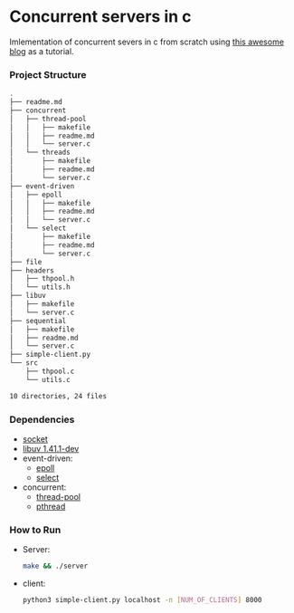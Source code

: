# Concurrent servers in c

Imlementation of concurrent severs in c from scratch using [this awesome blog](https://eli.thegreenplace.net/2017/concurrent-servers-part-1-introduction/) as a tutorial.

### Project Structure

```bash
.
├── readme.md
├── concurrent
│   ├── thread-pool
│   │   ├── makefile
│   │   ├── readme.md
│   │   └── server.c
│   └── threads
│       ├── makefile
│       ├── readme.md
│       └── server.c
├── event-driven
│   ├── epoll
│   │   ├── makefile
│   │   ├── readme.md
│   │   └── server.c
│   └── select
│       ├── makefile
│       ├── readme.md
│       └── server.c
├── file
├── headers
│   ├── thpool.h
│   └── utils.h
├── libuv
│   ├── makefile
│   └── server.c
├── sequential
│   ├── makefile
│   ├── readme.md
│   └── server.c
├── simple-client.py
└── src
    ├── thpool.c
    └── utils.c

10 directories, 24 files

```

### Dependencies 

  - [socket](https://man7.org/linux/man-pages/man2/socket.2.html)
  - [libuv 1.41.1-dev](https://github.com/libuv/libuv/tree/v1.x)
  - event-driven:
    - [epoll](https://man7.org/linux/man-pages/man7/epoll.7.html)
    - [select](https://man7.org/linux/man-pages/man2/select.2.html)
  - concurrent:
    - [thread-pool](https://github.com/Pithikos/C-Thread-Pool)
    - [pthread](https://man7.org/linux/man-pages/man7/pthreads.7.html)
    
### How to Run

  - Server:
    ```bash
    make && ./server
    ```
  - client:
    ```bash
    python3 simple-client.py localhost -n [NUM_OF_CLIENTS] 8000
    ```




